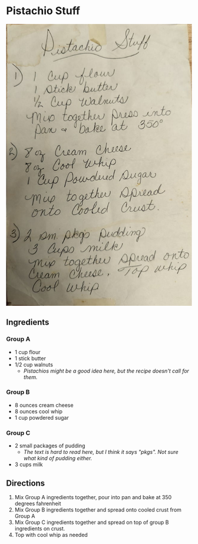 # Pistachio Stuff

![Recipe Scan](../static/images/pistachio-stuff.jpg "Recipe Scan")

## Ingredients

### Group A
- 1 cup flour
- 1 stick butter
- 1/2 cup walnuts
  - *Pistachios might be a good idea here, but the recipe doesn't call for them.*

### Group B
- 8 ounces cream cheese
- 8 ounces cool whip
- 1 cup powdered sugar

### Group C
- 2 small packages of pudding
  - *The text is hard to read here, but I think it says "pkgs". Not sure what kind of pudding either.*
- 3 cups milk

## Directions
1. Mix Group A ingredients together, pour into pan and bake at 350 degrees fahrenheit
2. Mix Group B ingredients together and spread onto cooled crust from Group A
3. Mix Group C ingredients together and spread on top of group B ingredients on crust.
4. Top with cool whip as needed